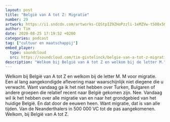 ```yaml
---
layout: post
title: "België van A tot Z: Migratie"
number: 29
artwork: https://i1.sndcdn.com/artworks-CQStpIZ9ZHoPzzli-1eMZVw-t500x500.jpg
author: Tim
date: 2020-08-25 17:19:52 +0200
categories: podcast
tag: ["cultuur en maatschappij"]
embed_player:
  type: soundcloud
  src: https://soundcloud.com/tim-gistelinck/belgie-van-a-tot-z-migratie
description: "Welkom bij België van A tot Z en welkom bij de letter M."
---
```

Welkom bij België van A tot Z en welkom bij de letter M. M voor migratie. Een al lang aangekondigde aflevering maar waarschijnlijk niet diegene die u verwacht. Want vandaag ga ik het niet hebben over Turken, Bulgaren of andere groepen die relatief recent naar België gekomen zijn. Nee. Vandaag wil ik het hebben over alle migratie van en naar het grondgebied van het huidige België. En dat door de eeuwen heen. Want migratie, dat is van alle tijden. Van de Neanderthalers in 500 000 VC tot de pas aangekomenen. Welkom, bij België van A tot Z.